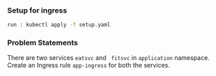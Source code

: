 ### Setup for ingress
```sh
run : kubectl apply -f setup.yaml
```

### Problem Statements

There are two services ``` eatsvc ``` and ``` fitsvc``` in ``` application ``` namespace. Create an Ingress rule ``` app-ingress ``` for both the services.
